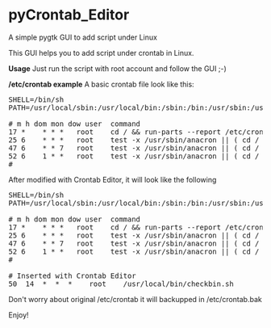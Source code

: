 pyCrontab_Editor
================

A simple pygtk GUI to add script under Linux

This GUI helps you to add script under crontab in Linux.

<b>Usage</b>
Just run the script with root account and follow the GUI ;-)

<b>/etc/crontab example</b>
A basic crontab file look like this:
<pre>
SHELL=/bin/sh
PATH=/usr/local/sbin:/usr/local/bin:/sbin:/bin:/usr/sbin:/usr/bin

# m h dom mon dow user	command
17 *	* * *	root    cd / && run-parts --report /etc/cron.hourly
25 6	* * *	root	test -x /usr/sbin/anacron || ( cd / && run-parts --report /etc/cron.daily )
47 6	* * 7	root	test -x /usr/sbin/anacron || ( cd / && run-parts --report /etc/cron.weekly )
52 6	1 * *	root	test -x /usr/sbin/anacron || ( cd / && run-parts --report /etc/cron.monthly )
#
</pre>

After modified with Crontab Editor, it will look like the following

<pre>
SHELL=/bin/sh
PATH=/usr/local/sbin:/usr/local/bin:/sbin:/bin:/usr/sbin:/usr/bin

# m h dom mon dow user	command
17 *	* * *	root    cd / && run-parts --report /etc/cron.hourly
25 6	* * *	root	test -x /usr/sbin/anacron || ( cd / && run-parts --report /etc/cron.daily )
47 6	* * 7	root	test -x /usr/sbin/anacron || ( cd / && run-parts --report /etc/cron.weekly )
52 6	1 * *	root	test -x /usr/sbin/anacron || ( cd / && run-parts --report /etc/cron.monthly )
#

# Inserted with Crontab Editor
50  14  *  *  *    root    /usr/local/bin/checkbin.sh
</pre>

Don't worry about original /etc/crontab it will backupped in /etc/crontab.bak

Enjoy!

